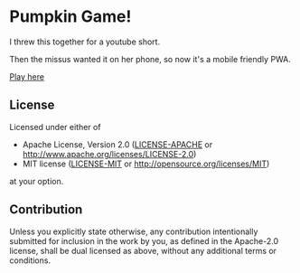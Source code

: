 # Pumpkin Game!

I threw this together for a youtube short.

Then the missus wanted it on her phone, so now it's a mobile friendly PWA.

[Play here](https://bytemunch.dev/play/pumpkin-game)

## License

Licensed under either of

 * Apache License, Version 2.0
   ([LICENSE-APACHE](LICENSE-APACHE) or http://www.apache.org/licenses/LICENSE-2.0)
 * MIT license
   ([LICENSE-MIT](LICENSE-MIT) or http://opensource.org/licenses/MIT)

at your option.

## Contribution

Unless you explicitly state otherwise, any contribution intentionally submitted
for inclusion in the work by you, as defined in the Apache-2.0 license, shall be
dual licensed as above, without any additional terms or conditions.
